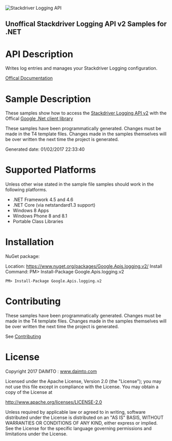 ﻿![Stackdriver Logging API](https://www.gstatic.com/images/branding/product/1x/googleg_32dp.png)

## Unoffical Stackdriver Logging API v2 Samples for .NET  ##

API Description
=============

Writes log entries and manages your Stackdriver Logging configuration.

[Offical Documentation](https://cloud.google.com/logging/docs/)

Sample Description
=============

These samples show how to access the [Stackdriver Logging API v2](https://cloud.google.com/logging/docs/) with the Offical [Google .Net client library](https://github.com/google/google-api-dotnet-client)

These samples have been programmatically generated. Changes must be made in the T4 template files. Changes made in the samples themselves will be over written the next time the project is generated.

Generated date: 01/02/2017 22:33:40 

Supported Platforms
=================================

Unless other wise stated in the sample file samples should work in the following platforms.

* .NET Framework 4.5 and 4.6
* .NET Core (via netstandard1.3 support)
* Windows 8 Apps
* Windows Phone 8 and 8.1
* Portable Class Libraries

Installation
=================================

NuGet package:

Location: https://www.nuget.org/packages/Google.Apis.logging.v2/ 
Install Command: PM>  Install-Package Google.Apis.logging.v2

```
PM> Install-Package Google.Apis.logging.v2
```

Contributing
=================================

These samples have been programmatically generated. Changes must be made in the T4 template files. Changes made in the samples themselves will be over written the next time the project is generated.

See [Contributing](CONTRIBUTING.md)

License
=================================

Copyright 2017 DAIMTO :  www.daimto.com

Licensed under the Apache License, Version 2.0 (the "License"); you may not use this file except in compliance with
the License. You may obtain a copy of the License at

http://www.apache.org/licenses/LICENSE-2.0

Unless required by applicable law or agreed to in writing, software distributed under the License is distributed on
an "AS IS" BASIS, WITHOUT WARRANTIES OR CONDITIONS OF ANY KIND, either express or implied. See the License for the
specific language governing permissions and limitations under the License.